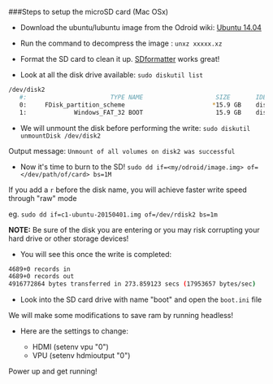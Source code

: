 ###Steps to setup the microSD card (Mac OSx)

- Download the ubuntu/lubuntu image from the Odroid wiki: [Ubuntu 14.04](http://odroid.com/dokuwiki/doku.php?id=en:c1_release_linux_ubuntu)

- Run the command to decompress the image : `unxz xxxxx.xz`

- Format the SD card to clean it up. [SDformatter](https://www.sdcard.org/downloads/formatter_4) works great! 

- Look at all the disk drive available: `sudo diskutil list`

```sh
/dev/disk2
   #:                       TYPE NAME                    SIZE       IDENTIFIER
   0:     FDisk_partition_scheme                        *15.9 GB    disk2
   1:             Windows_FAT_32 BOOT                    15.9 GB    disk2s1
```

- We will unmount the disk before performing the write: `sudo diskutil unmountDisk /dev/disk2`

Output message: `Unmount of all volumes on disk2 was successful`

- Now it's time to burn to the SD! `sudo dd if=<my/odroid/image.img> of=</dev/path/of/card> bs=1M`

If you add a `r` before the disk name, you will achieve faster write speed through "raw" mode

eg. `sudo dd if=c1-ubuntu-20150401.img of=/dev/rdisk2 bs=1m`

**NOTE:** Be sure of the disk you are entering or you may risk corrupting your hard drive or other storage devices!

- You will see this once the write is completed:

```sh
4689+0 records in
4689+0 records out
4916772864 bytes transferred in 273.859123 secs (17953657 bytes/sec)
```

- Look into the SD card drive with name "boot" and open the `boot.ini` file


We will make some modifications to save ram by running headless!

- Here are the settings to change:

  - HDMI (setenv vpu "0")
  - VPU  (setenv hdmioutput "0")

Power up and get running! 


